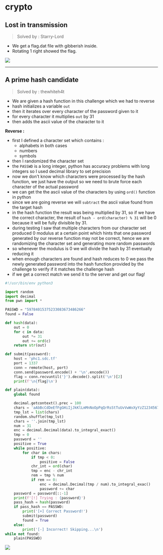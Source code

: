 # crypto

## Lost in transmission
> Solved by : Starry-Lord

* We get a flag.dat file with gibberish inside. 
* Rotating 1 right showed the flag. 

![](https://i.imgur.com/i1nTuhA.png)

---

## A prime hash candidate
> Solved by : thewhiteh4t

* We are given a hash function in this challenge which we had to reverse
* hash initializes a variable `out`
* then it iterates over every character of the password given to it
* for every character it multiplies `out` by 31
* then adds the ascii value of the character to it

**Reverse :**

* first I defined a character set which contains :
    * alphabets in both cases
    * numbers
    * symbols
* then I randomized the character set
* the `PASSWD` is a long integer, python has accuracy problems with long integers so I used decimal library to set precision
* now we don't know which characters were processed by the hash function, we just have the output so we need to brute force each character of the actual password
* we can get the the ascii value of the characters by using `ord()` function in python
* since we are going reverse we will `subtract` the ascii value found from the target hash
* in the hash function the result was being multiplied by 31, so if we have the correct character,
    the result of `hash - ord(character) % 31` will be 0 because it will be
    fully divisible by 31.
* during testing I saw that multiple characters from our character set produced 0 modulus at a certain point
    which hints that one password generated by our reverse function may not be correct, hence we are randomizing
    the character set and generating more random passwords
* so whenever the modulus is 0 we will divide the hash by 31 eventually reducing it
* when enough characters are found and hash reduces to 0 we pass the newly generated password into the hash
    function provided by the challenge to verify if it matches the challenge hash
* if we get a correct match we send it to the server and get our flag!

```python
#!/usr/bin/env python3

import random
import decimal
from pwn import *

PASSWD = "59784015375233083673486266"
found = False

def hash(data):
    out = 0
    for c in data:
        out *= 31
        out += ord(c)
    return str(out)

def submit(password):
    host = 'phc1.sdc.tf'
    port = 1337
    conn = remote(host, port)
    conn.send(password.encode() + '\n'.encode())
    flag = conn.recvuntil('}').decode().split('\n')[2]
    print(f'\n{flag}\n')

def plain(data):
    global found

    decimal.getcontext().prec = 100
    chars = 'aAbBcCdDeEfFgGHiIjJkKlLmMnNoOpPqQrRsStTuUvVwWxXyYzZ1234567890@#$%^&*()_+[]/,.-+=;"'
    tmp_lst = list(chars)
    random.shuffle(tmp_lst)
    chars = ''.join(tmp_lst)
    num = 31
    enc = decimal.Decimal(data).to_integral_exact()
    tmp = 0
    password = ''
    positive = True
    while positive:
        for char in chars:
            if tmp < 0:
                positive = False
            chr_int = ord(char)
            tmp = enc - chr_int
            rem = tmp % num
            if rem == 0:
                enc = decimal.Decimal(tmp / num).to_integral_exac()
                password += char
    password = password[::-1]
    print(f'[!] Trying : {password}')
    pass_hash = hash(password)
    if pass_hash == PASSWD:
        print('[+] Correct Password!')
        submit(password)
        found = True
    else:
        print('[-] Incorrect! Skipping...\n')
while not found:
    plain(PASSWD)
```

![](https://i.imgur.com/W2K5PVs.png)